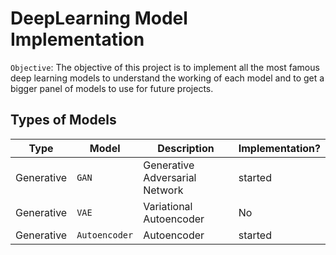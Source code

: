 # DeepLearning Model Implementation

`Objective`: The objective of this project is to implement all the most famous deep learning models to understand the working of each model and to get a bigger panel of models to use for future projects.

## Types of Models

| Type | Model | Description | Implementation? |
|------|-------|-------------|-----------------|
| Generative | `GAN` | Generative Adversarial Network | started |
| Generative | `VAE` | Variational Autoencoder | No |
| Generative | `Autoencoder` | Autoencoder | started |